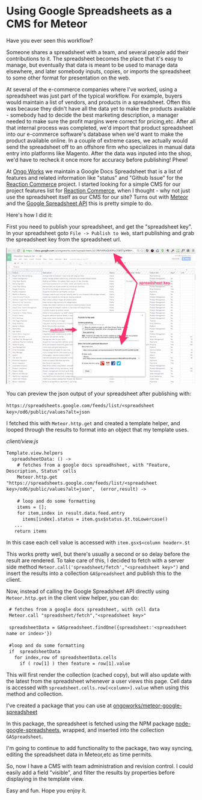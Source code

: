 # Using Google Spreadsheets as a CMS for Meteor

Have you ever seen this workflow?

Someone shares a spreadsheet with a team, and several people add their contributions to it.  The spreadsheet becomes the place that it's easy to manage, but eventually that data is meant to be used to manage data elsewhere, and later somebody inputs, copies, or imports the spreadsheet to some other format for presentation on the web. 

At several of the e-commerce companies where I've worked, using a spreadsheet was just part of the typical workflow. For example, buyers would maintain a list of vendors, and products in a spreadsheet. Often this was because they didn't have all the data yet to make the products available - somebody had to decide the best marketing description, a manager needed to make sure the profit margins were correct for pricing,etc. After all that internal process was completed, we'd import that product spreadsheet into our e-commerce software's database when we'd want to make the product available online. In a couple of extreme cases, we actually would send the spreadsheet off to an offshore firm who specializes in manual data entry into platforms like Magento. After the data was inputed into the shop, we'd have to recheck it once more for accuracy before publishing! Phew!


At [Ongo Works](http://ongo.works) we maintain a Google Docs Spreadsheet that is a list of features and related information like "status" and "Github Issue" for the [Reaction Commerce](http://reactioncommerce.com/) project. I started looking for a simple CMS for our project features list for [Reaction Commerce](http://reactioncommerce.com/vision), when I thought -  why not just use the spreadsheet itself as our CMS for our site?  Turns out with [Meteor](http://meteor.com) and the [Google Spreadsheet API](https://developers.google.com/google-apps/spreadsheets/?csw=1) this is pretty simple to do.

Here's how I did it:

First you need to publish your spreadsheet, and get the "spreadsheet key".  In your spreadsheet goto `File -> Publish to Web`, start publishing and grab the spreadsheet key from the spreadsheet url.

![image](spreadsheet-publish.png)

You can preview the json output of your spreadsheet after publishing with:

`https://spreadsheets.google.com/feeds/list/<spreadsheet key>/od6/public/values?alt=json`

I fetched this with `Meteor.http.get` and created a template helper, and looped through the results to format into an object that my template uses.

*client/view.js*

	Template.view.helpers
	  spreadsheetData: () ->
	    # fetches from a google docs spreadhsheet, with "Feature, Description, Status" cells
	    Meteor.http.get "https://spreadsheets.google.com/feeds/list/<spreadsheet key>/od6/public/values?alt=json",  (error,result) ->
	  	
	  	# loop and do some formatting
	  	items = [];
	    for item,index in result.data.feed.entry
	      items[index].status = item.gsx$status.$t.toLowercase()
	   ...
	   return items

In this case each cell value is accessed with `item.gsx$<column header>.$t`

This works pretty well, but there's usually a second or so delay before the result are rendered. To take care of this, I decided to fetch with a server side method `Meteor.call('spreadsheet/fetch',"<spreadsheet key>")` and insert the results into a collection `GASpreadsheet` and publish this to the client. 

Now, instead of calling the Google Spreadsheet API directly using `Meteor.http.get` in the client view helper, you can do:

	 # fetches from a google docs spreadsheet, with cell data
	 Meteor.call "spreadsheet/fetch","<spreadsheet key>"
	
	 spreadsheetData = GASpreadsheet.findOne({spreadsheet:'<spreadsheet name or index>'})
	 
	 #loop and do some formatting
	 if  spreadsheetData
	   for index,row of spreadsheetData.cells
	     if ( row[1] ) then feature = row[1].value

This will first render the collection (cached copy), but will also update with the latest from the spreadsheet whenever a user views this page.  Cell data is accessed with `spreadsheet.cells.row[<column>].value` when using this method and collection.


I've created a package that you can use at [ongoworks/meteor-google-spreadsheet](https://github.com/ongoworks/meteor-google-spreadsheets)

In this package, the spreadsheet is fetched using the NPM package [node-google-spreadsheets](https://github.com/samcday/node-google-spreadsheets), wrapped, and inserted into the collection `GASpreadsheet`.

I'm going to continue to add functionality to the package, two way syncing, editing the spreadsheet data in Meteor,etc as time permits.

So, now I have a CMS with team administration and revision control. I could easily add a field "visible", and filter the results by properties before displaying in the template view.  


Easy and fun. Hope you enjoy it.

